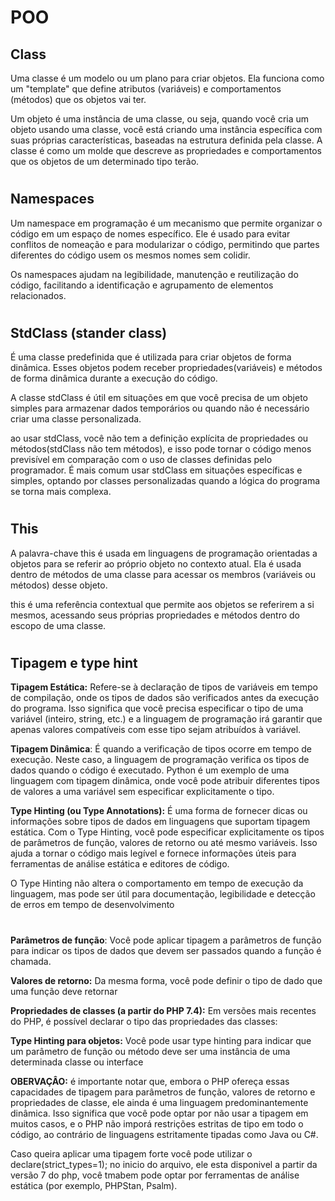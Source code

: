 # POO

## Class

Uma classe é um modelo ou um plano para criar objetos. 
Ela funciona como um "template" que define atributos (variáveis) e comportamentos (métodos)
que os objetos vai ter.

Um objeto é uma instância de uma classe, ou seja, quando você cria um objeto usando uma classe,
você está criando uma instância específica com suas próprias características,
baseadas na estrutura definida pela classe. A classe é como um molde que descreve as propriedades
e comportamentos que os objetos de um determinado tipo terão.
#

## Namespaces

Um namespace em programação é um mecanismo que permite organizar o código em um espaço de nomes específico.
Ele é usado para evitar conflitos de nomeação e para modularizar o código, permitindo que partes diferentes
do código usem os mesmos nomes sem colidir.

Os namespaces ajudam na legibilidade, manutenção e reutilização do código,
facilitando a identificação e agrupamento de elementos relacionados.
#

## StdClass (stander class)

É uma classe predefinida que é utilizada para criar objetos de forma dinâmica. Esses objetos podem receber
propriedades(variáveis) e métodos de forma dinâmica durante a execução do código.

A classe stdClass é útil em situações em que você precisa de um objeto simples para armazenar dados temporários
ou quando não é necessário criar uma classe personalizada.

ao usar stdClass, você não tem a definição explícita de propriedades ou métodos(stdClass não tem métodos),
e isso pode tornar o código menos previsível em comparação com o uso de classes definidas pelo programador.
É mais comum usar stdClass em situações específicas e simples, optando por classes personalizadas quando
a lógica do programa se torna mais complexa.
#

## This
A palavra-chave this é usada em linguagens de programação orientadas a objetos para se referir
ao próprio objeto no contexto atual. Ela é usada dentro de métodos de uma classe para acessar 
os membros (variáveis ou métodos) desse objeto.

this é uma referência contextual que permite aos objetos se referirem a si mesmos,
acessando seus próprias propriedades e métodos dentro do escopo de uma classe.
#

## Tipagem e type hint

**Tipagem Estática:** Refere-se à declaração de tipos de variáveis em tempo de compilação, onde os tipos de dados 
são verificados antes da execução do programa. Isso significa que você precisa especificar o tipo 
de uma variável (inteiro, string, etc.) e a linguagem de programação irá garantir que apenas valores compatíveis com
esse tipo sejam atribuídos à variável.

**Tipagem Dinâmica**: É quando a verificação de tipos ocorre em tempo de execução. Neste caso, 
a linguagem de programação verifica os tipos de dados quando o código é executado. Python é um exemplo de uma linguagem
com tipagem dinâmica, onde você pode atribuir diferentes tipos de valores a uma variável sem especificar explicitamente o tipo.

**Type Hinting (ou Type Annotations):** É uma forma de fornecer dicas ou informações sobre tipos de dados em linguagens
que suportam tipagem estática. Com o Type Hinting, você pode especificar explicitamente os tipos de 
parâmetros de função, valores de retorno ou até mesmo variáveis. Isso ajuda a tornar o código mais legível e fornece
informações úteis para ferramentas de análise estática e editores de código.

O Type Hinting não altera o comportamento em tempo de execução da linguagem, mas pode ser útil para documentação,
legibilidade e detecção de erros em tempo de desenvolvimento
#
**Parâmetros de função**: Você pode aplicar tipagem a parâmetros de função para indicar os tipos de dados que devem
ser passados quando a função é chamada.

**Valores de retorno:** Da mesma forma, você pode definir o tipo de dado que uma função deve retornar

**Propriedades de classes (a partir do PHP 7.4):** Em versões mais recentes do PHP, é possível declarar o tipo das
propriedades das classes:

**Type Hinting para objetos:** Você pode usar type hinting para indicar que um parâmetro de função ou método deve 
ser uma instância de uma determinada classe ou interface

**OBERVAÇÂO:**  é importante notar que, embora o PHP ofereça essas capacidades de tipagem para parâmetros de função,
valores de retorno e propriedades de classe, ele ainda é uma linguagem predominantemente dinâmica. Isso significa que 
você pode optar por não usar a tipagem em muitos casos, e o PHP não imporá restrições estritas de tipo em todo o código,
ao contrário de linguagens estritamente tipadas como Java ou C#.

Caso queira aplicar uma tipagem forte você pode utilizar o declare(strict_types=1); no inicio do arquivo, ele esta 
disponivel a partir da versão 7 do php, você tmabem pode optar por ferramentas de análise estática 
(por exemplo, PHPStan, Psalm).




